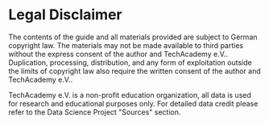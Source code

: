 # Legal Disclaimer

The contents of the guide and all materials provided are subject to German copyright law. The materials may not be made available to third parties without the express consent of the author and TechAcademy e.V.. Duplication, processing, distribution, and any form of exploitation outside the limits of copyright law also require the written consent of  the author and TechAcademy e.V..

TechAcademy e.V. is a non-profit education organization, all data is used for research and educational purposes only. For detailed data credit please refer to the Data Science Project "Sources" section.&#x20;
